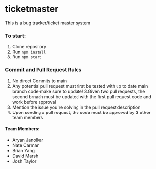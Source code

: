 # ticketmaster
This is a bug tracker/ticket master system

### To start:
1. Clone repository
2. Run `npm install`
3. Run `npm start`
### Commit and Pull Request Rules
1. No direct Commits to main
2. Any potential pull request must first be tested with up to date main branch code-make sure to update!
3.Given two pull requests, the second brnach must be updated with the first pull request code and work before approval 
4. Mention the issue you're solving in the pull request description 
5. Upon sending a pull request, the code must be approved by 3 other team members
#### Team Members:
- Aryan Janolkar
- Nate Carman
- Brian Yang
- David Marsh
- Josh Taylor